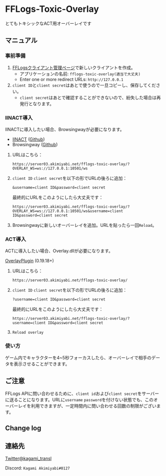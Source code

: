 # FFLogs-Toxic-Overlay

とてもトキシックなACT用オーバーレイです

## マニュアル

### 事前準備

1. [FFLogsクライアント管理ページ](https://ja.fflogs.com/api/clients/)で新しいクライアントを作成。
    - アプリケーションの名前: `fflogs-toxic-overlay(適当で大丈夫)`
    - Enter one or more redirect URLs: `http://127.0.0.1`
2. `client ID`と`client secret`はあとで使うので一旦コピーし、保存してください。
    - `client secret`はあとで確認することができないので、紛失した場合は再発行となります。

### IINACT導入
IINACTに導入したい場合、Browsingwayが必要になります。

 - [IINACT](https://www.iinact.com/) ([Github](https://github.com/marzent/IINACT))
 - Browsingway ([Github](https://github.com/Styr1x/Browsingway)) 

1. URLはこちら：
    ```
    https://server03.akimiyabi.net/fflogs-toxic-overlay/?OVERLAY_WS=ws://127.0.0.1:10501/ws
    ```
2. `client ID` `client secret`を以下の形でURLの後ろに追加：
    ```
    &username=client ID&password=client secret
    ```
    最終的にURLをこのようにしたら大丈夫です：
    ```
    https://server03.akimiyabi.net/fflogs-toxic-overlay/?OVERLAY_WS=ws://127.0.0.1:10501/ws&username=client ID&password=client secret
    ```

3. Browsingwayに新しいオーバーレイを追加。URLを貼ったら一回`Reload`。

### ACT導入
ACTに導入したい場合、Overlay.dllが必要になります。

[OverlayPlugin](https://github.com/OverlayPlugin/OverlayPlugin/releases) (0.19.18+)

1. URLはこちら：
    ```
    https://server03.akimiyabi.net/fflogs-toxic-overlay/
    ```
2. `client ID` `client secret`を以下の形でURLの後ろに追加：
    ```
    ?username=client ID&password=client secret
    ```
    最終的にURLをこのようにしたら大丈夫です：
    ```
    https://server03.akimiyabi.net/fflogs-toxic-overlay/?username=client ID&password=client secret
    ```

3. `Reload overlay`

### 使い方
ゲーム内でキャラクターを4~5秒フォーカスしたら、オーバーレイで相手のデータを表示させることができます。

## ご注意
FFLogs APIに問い合わせるために、`client id`および`client secret`をサーバーに送ることになります。URLに`username` `password`を付けない状態でも、このオーバーレイを利用できますが、一定時間内に問い合わせる回数の制限がございます。

## Change log

## 連絡先

[Twitter@kagami_transl](https://twitter.com/kagami_transl)

Discord: `Kagami Akimiyabi#0127`